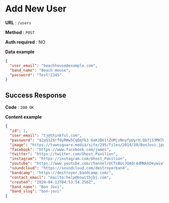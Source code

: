 # Add New User

**URL** : `/users`

**Method** : `POST`

**Auth required** : NO

**Data example**

```json
{
  "user_email": "beachhouse@example.com",
  "band_name": "Beach House",
  "password": "Test!2345"
}
```

## Success Response

**Code** : `200 OK`

**Content example**

```json
{
  "id": 1,
  "user_email": "tj@thinkful.com",
  "password": "$2a$12$rfdyRWw5CqQqfk3.GoKJBe1tZUMjzNnyfpUyrH.Qb7j53MH7uFtqy",
  "image": "https://townsquare.media/site/295/files/2014/10/BonJovi.jpg",
  "facebook": "https://www.facebook.com/james",
  "twitter": "https://twitter.com/Ghost_Pavilion",
  "instagram": "https://instagram.com/Ghost_Pavilion",
  "youtube": "https://www.youtube.com/channel/UCTsBUcJQAQr4dMNkkDeywiw",
  "soundcloud": "https://soundcloud.com/destroyerband",
  "bandcamp": "https://destroyer.bandcamp.com/",
  "contact_email": "mailto:help@bswithjbj.com",
  "created": "2020-04-12T04:53:54.256Z",
  "band_name": "Bon Jovi",
  "band_slug": "bon-jovi"
}
```
